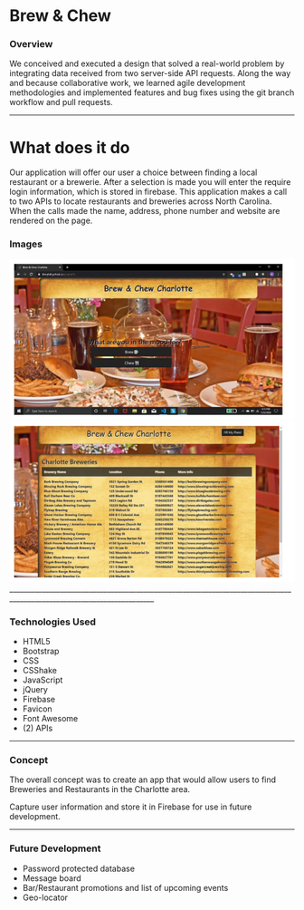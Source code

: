 # Brew & Chew
### Overview

We conceived and executed a design that solved a real-world problem by integrating data received from two server-side API requests. Along the way and because collaborative work, we learned agile development methodologies and implemented features and bug fixes using the git branch workflow and pull requests.
_______________________________________________________________________________________________________________________

# What does it do

Our application will offer our user a choice between finding a local restaurant or a brewerie.
After a selection is made you will enter the require login information, which is stored in firebase.
This application makes a call to two APIs to locate restaurants and breweries across North Carolina. 
When the calls made the name, address, phone number and website are rendered on the page.

 ### Images
 <img alt="Brew & Chew" src="./assets/images/Untitled&#32;presentation&#32;(1).jpg">
 <img alt="brew & Chew" src="./assets/images/Untitled&#32;presentation&#32;(2).jpg">
 ______________________________________________________________________________________________________________________

 ### Technologies Used
 * HTML5
 * Bootstrap
 * CSS
 * CSShake
 * JavaScript
 * jQuery
 * Firebase
 * Favicon
 * Font Awesome
 * (2) APIs
 ______________________________________________________________________________________________________________________
 ### Concept
 The overall concept was to create an app that would allow users to find Breweries and Restaurants in the Charlotte area.

 Capture user information and store it in Firebase for use in future development.
 ______________________________________________________________________________________________________________________
 ### Future Development
 * Password protected database
 * Message board
 * Bar/Restaurant promotions and list of upcoming events
 * Geo-locator